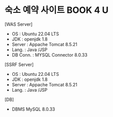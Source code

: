 # 숙소 예약 사이트 BOOK 4 U
[WAS Server]
- OS : Ubuntu 22.04 LTS
- JDK : openjdk 1.8
- Server : Appache Tomcat 8.5.21
- Lang. : Java /JSP
- DB Conn. : MYSQL Connector 8.0.33

[SSRF Server]
- OS : Ubuntu 22.04 LTS
- JDK : openjdk 1.8
- Server : Appache Tomcat 8.5.21
- Lang. : Java /JSP

[DB]
- DBMS MySQL 8.0.33
